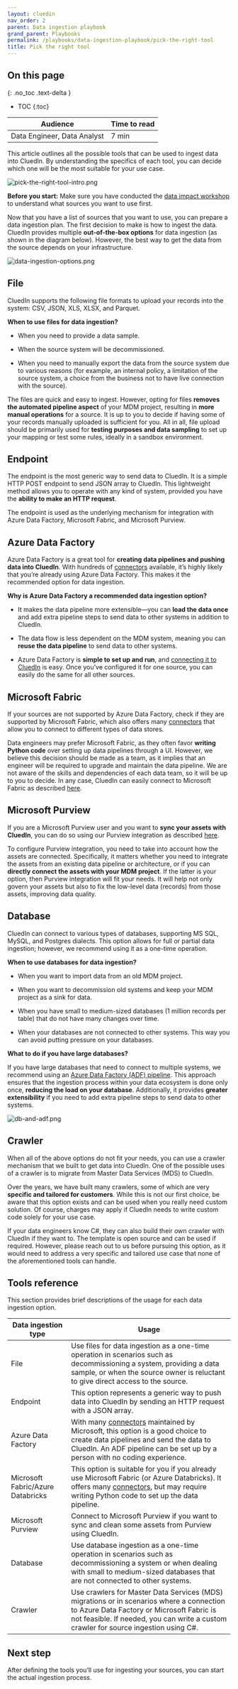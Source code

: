 ```yaml
---
layout: cluedin
nav_order: 2
parent: Data ingestion playbook
grand_parent: Playbooks
permalink: /playbooks/data-ingestion-playbook/pick-the-right-tool
title: Pick the right tool
---
```

## On this page
{: .no_toc .text-delta }
- TOC
{:toc}

| Audience | Time to read |
|--|--|
| Data Engineer, Data Analyst | 7 min |

This article outlines all the possible tools that can be used to ingest data into CluedIn. By understanding the specifics of each tool, you can decide which one will be the most suitable for your use case.

![pick-the-right-tool-intro.png](../../assets/images/playbooks/pick-the-right-tool-intro.png)

**Before you start:** Make sure you have conducted the [data impact workshop](/playbooks/data-ingestion-playbook/data-impact-workshop) to understand what sources you want to use first.

Now that you have a list of sources that you want to use, you can prepare a data ingestion plan. The first decision to make is how to ingest the data. CluedIn provides multiple **out-of-the-box options** for data ingestion (as shown in the diagram below). However, the best way to get the data from the source depends on your infrastructure.

![data-ingestion-options.png](../../assets/images/playbooks/data-ingestion-options.png)

## File

CluedIn supports the following file formats to upload your records into the system: CSV, JSON, XLS, XLSX, and Parquet.

**When to use files for data ingestion?**

- When you need to provide a data sample.

- When the source system will be decommissioned.

- When you need to manually export the data from the source system due to various reasons (for example, an internal policy, a limitation of the source system, a choice from the business not to have live connection with the source).

The files are quick and easy to ingest. However, opting for files **removes the automated pipeline aspect** of your MDM project, resulting in **more manual operations** for a source. It is up to you to decide if having some of your records manually uploaded is sufficient for you. All in all, file upload should be primarily used for **testing purposes and data sampling** to set up your mapping or test some rules, ideally in a sandbox environment.

## Endpoint

The endpoint is the most generic way to send data to CluedIn. It is a simple HTTP POST endpoint to send JSON array to CluedIn. This lightweight method allows you to operate with any kind of system, provided you have the **ability to make an HTTP request**.

The endpoint is used as the underlying mechanism for integration with Azure Data Factory, Microsoft Fabric, and Microsoft Purview.

## Azure Data Factory

Azure Data Factory is a great tool for **creating data pipelines and pushing data into CluedIn**. With hundreds of [connectors](https://learn.microsoft.com/en-us/azure/data-factory/connector-overview) available, it’s highly likely that you’re already using Azure Data Factory. This makes it the recommended option for data ingestion.

**Why is Azure Data Factory a recommended data ingestion option?**

- It makes the data pipeline more extensible—you can **load the data once** and add extra pipeline steps to send data to other systems in addition to CluedIn.

- The data flow is less dependent on the MDM system, meaning you can **reuse the data pipeline** to send data to other systems.

- Azure Data Factory is **simple to set up and run**, and [connecting it to CluedIn](/microsoft-integration/adf-integration) is easy. Once you’ve configured it for one source, you can easily do the same for all other sources.

## Microsoft Fabric

If your sources are not supported by Azure Data Factory, check if they are supported by Microsoft Fabric, which also offers many [connectors](https://learn.microsoft.com/en-us/fabric/data-factory/connector-overview) that allow you to connect to different types of data stores.

Data engineers may prefer Microsoft Fabric, as they often favor **writing Python code** over setting up data pipelines through a UI. However, we believe this decision should be made as a team, as it implies that an engineer will be required to upgrade and maintain the data pipeline. We are not aware of the skills and dependencies of each data team, so it will be up to you to decide. In any case, CluedIn can easily connect to Microsoft Fabric as described [here](/microsoft-integration/fabric/connect-fabric-to-cluedin).

## Microsoft Purview

If you are a Microsoft Purview user and you want to **sync your assets with CluedIn**, you can do so using our Purview integration as described [here](/microsoft-integration/purview).

To configure Purview integration, you need to take into account how the assets are connected. Specifically, it matters whether you need to integrate the assets from an existing data pipeline or architecture, or if you can **directly connect the assets with your MDM project**. If the latter is your option, then Purview integration will fit your needs. It will help not only govern your assets but also to fix the low-level data (records) from those assets, improving data quality.

## Database

CluedIn can connect to various types of databases, supporting MS SQL, MySQL, and Postgres dialects. This option allows for full or partial data ingestion; however, we recommend using it as a one-time operation.

**When to use databases for data ingestion?**

- When you want to import data from an old MDM project.

- When you want to decommission old systems and keep your MDM project as a sink for data.

- When you have small to medium-sized databases (1 million records per table) that do not have many changes over time.

- When your databases are not connected to other systems. This way you can avoid putting pressure on your databases.

**What to do if you have large databases?**

If you have large databases that need to connect to multiple systems, we recommend using an [Azure Data Factory (ADF) pipeline](#azure-data-factory). This approach ensures that the ingestion process within your data ecosystem is done only once, **reducing the load on your database**. Additionally, it provides **greater extensibility** if you need to add extra pipeline steps to send data to other systems.

![db-and-adf.png](../../assets/images/playbooks/db-and-adf.png)

## Crawler

When all of the above options do not fit your needs, you can use a crawler mechanism that we built to get data into CluedIn. One of the possible uses of a crawler is to migrate from Master Data Services (MDS) to CluedIn.

Over the years, we have built many crawlers, some of which are very **specific and tailored for customers**. While this is not our first choice, be aware that this option exists and can be used when you really need custom solution. Of course, charges may apply if CluedIn needs to write custom code solely for your use case.

If your data engineers know C#, they can also build their own crawler with CluedIn if they want to. The template is open source and can be used if required. However, please reach out to us before pursuing this option, as it would need to address a very specific and tailored use case that none of the aforementioned tools can handle.

## Tools reference

This section provides brief descriptions of the usage for each data ingestion option.

| Data ingestion type | Usage |
|--|--|
| File | Use files for data ingestion as a one-time operation in scenarios such as decommissioning a system, providing a data sample, or when the source owner is reluctant to give direct access to the source. |
| Endpoint | This option represents a generic way to push data into CluedIn by sending an HTTP request with a JSON array.  |
| Azure Data Factory | With many [connectors](https://learn.microsoft.com/en-us/azure/data-factory/connector-overview) maintained by Microsoft, this option is a good choice to create data pipelines and send the data to CluedIn. An ADF pipeline can be set up by a person with no coding experience. |
| Microsoft Fabric/Azure Databricks | This option is suitable for you if you already use Microsoft Fabric (or Azure Databricks). It offers many [connectors](https://learn.microsoft.com/en-us/fabric/data-factory/connector-overview), but may require writing Python code to set up the data pipeline. |
| Microsoft Purview | Connect to Microsoft Purview if you want to sync and clean some assets from Purview using CluedIn. |
| Database | Use database ingestion as a one-time operation in scenarios such as decommissioning a system or when dealing with small to medium-sized databases that are not connected to other systems. |
| Crawler | Use crawlers for Master Data Services (MDS) migrations or in scenarios where a connection to Azure Data Factory or Microsoft Fabric is not feasible. If needed, you can write a custom crawler for source ingestion using C#. |

## Next step

After defining the tools you’ll use for ingesting your sources, you can start the actual ingestion process.